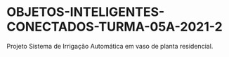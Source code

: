 # OBJETOS-INTELIGENTES-CONECTADOS-TURMA-05A-2021-2
Projeto Sistema de Irrigação Automática em vaso  de planta residencial.
